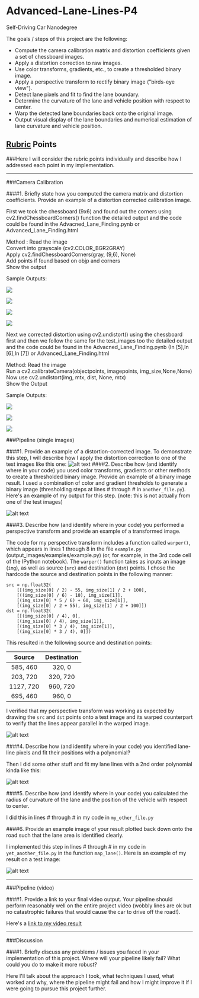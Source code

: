 # Advanced-Lane-Lines-P4
Self-Driving Car Nanodegree

The goals / steps of this project are the following:
* Compute the camera calibration matrix and distortion coefficients given a set of chessboard images.
* Apply a distortion correction to raw images.
* Use color transforms, gradients, etc., to create a thresholded binary image.
* Apply a perspective transform to rectify binary image ("birds-eye view").
* Detect lane pixels and fit to find the lane boundary.
* Determine the curvature of the lane and vehicle position with respect to center.
* Warp the detected lane boundaries back onto the original image.
* Output visual display of the lane boundaries and numerical estimation of lane curvature and vehicle position.

[//]: # (Image References)

[image1]: ./examples/undistort_output.png "Undistorted"
[image2]: ./test_images/test1.jpg "Road Transformed"
[image3]: ./examples/binary_combo_example.jpg "Binary Example"
[image4]: ./examples/warped_straight_lines.jpg "Warp Example"
[image5]: ./examples/color_fit_lines.jpg "Fit Visual"
[image6]: ./examples/example_output.jpg "Output"
[video1]: ./project_video.mp4 "Video"

## [Rubric](https://review.udacity.com/#!/rubrics/571/view) Points
###Here I will consider the rubric points individually and describe how I addressed each point in my implementation.  

---
###Camera Calibration

####1. Briefly state how you computed the camera matrix and distortion coefficients. Provide an example of a distortion corrected calibration image.

First we took the chessboard (9x6) and found out the corners using cv2.findChessboardCorners() function the detailed output and the code could be found in the Advacned_Lane_Finding.pynb or Advanced_Lane_Finding.html<br>

Method : Read the image<br>
Convert into grayscale (cv2.COLOR_BGR2GRAY)<br>
Apply cv2.findChessboardCorners(gray, (9,6), None) <br>
Add points if found based on objp and corners <br>
Show the output <br>

Sample Outputs:

<img src="https://raw.githubusercontent.com/aashishvanand/Advanced-Lane-Lines-P4/master/output_images/chessboard_1.png"/><br>

<img src="https://raw.githubusercontent.com/aashishvanand/Advanced-Lane-Lines-P4/master/output_images/chessboard_2.png"/><br>

<img src="https://raw.githubusercontent.com/aashishvanand/Advanced-Lane-Lines-P4/master/output_images/chessboard_3.png"/><br>

<img src="https://raw.githubusercontent.com/aashishvanand/Advanced-Lane-Lines-P4/master/output_images/chessboard_4.png"/><br>


Next we corrected distortion using cv2.undistort() using the chessboard first and then we follow the same for the test_images too the detailed output and the code could be found in the Advacned_Lane_Finding.pynb (In [5],In [6],In [7]) or Advanced_Lane_Finding.html<br>

Method: Read the image<br>
Run a cv2.calibrateCamera(objectpoints, imagepoints, img_size,None,None)<br>
Now use cv2.undistort(img, mtx, dist, None, mtx)<br>
Show the Output<br>

Sample Outputs:

<img src="https://raw.githubusercontent.com/aashishvanand/Advanced-Lane-Lines-P4/master/output_images/undistorted_chess.png"/><br>

<img src="https://raw.githubusercontent.com/aashishvanand/Advanced-Lane-Lines-P4/master/output_images/test_image_1.png"/><br>

<img src="https://raw.githubusercontent.com/aashishvanand/Advanced-Lane-Lines-P4/master/output_images/test_image_2.png"/><br>


###Pipeline (single images)

####1. Provide an example of a distortion-corrected image.
To demonstrate this step, I will describe how I apply the distortion correction to one of the test images like this one:
![alt text][image2]
####2. Describe how (and identify where in your code) you used color transforms, gradients or other methods to create a thresholded binary image.  Provide an example of a binary image result.
I used a combination of color and gradient thresholds to generate a binary image (thresholding steps at lines # through # in `another_file.py`).  Here's an example of my output for this step.  (note: this is not actually from one of the test images)

![alt text][image3]

####3. Describe how (and identify where in your code) you performed a perspective transform and provide an example of a transformed image.

The code for my perspective transform includes a function called `warper()`, which appears in lines 1 through 8 in the file `example.py` (output_images/examples/example.py) (or, for example, in the 3rd code cell of the IPython notebook).  The `warper()` function takes as inputs an image (`img`), as well as source (`src`) and destination (`dst`) points.  I chose the hardcode the source and destination points in the following manner:

```
src = np.float32(
    [[(img_size[0] / 2) - 55, img_size[1] / 2 + 100],
    [((img_size[0] / 6) - 10), img_size[1]],
    [(img_size[0] * 5 / 6) + 60, img_size[1]],
    [(img_size[0] / 2 + 55), img_size[1] / 2 + 100]])
dst = np.float32(
    [[(img_size[0] / 4), 0],
    [(img_size[0] / 4), img_size[1]],
    [(img_size[0] * 3 / 4), img_size[1]],
    [(img_size[0] * 3 / 4), 0]])

```
This resulted in the following source and destination points:

| Source        | Destination   | 
|:-------------:|:-------------:| 
| 585, 460      | 320, 0        | 
| 203, 720      | 320, 720      |
| 1127, 720     | 960, 720      |
| 695, 460      | 960, 0        |

I verified that my perspective transform was working as expected by drawing the `src` and `dst` points onto a test image and its warped counterpart to verify that the lines appear parallel in the warped image.

![alt text][image4]

####4. Describe how (and identify where in your code) you identified lane-line pixels and fit their positions with a polynomial?

Then I did some other stuff and fit my lane lines with a 2nd order polynomial kinda like this:

![alt text][image5]

####5. Describe how (and identify where in your code) you calculated the radius of curvature of the lane and the position of the vehicle with respect to center.

I did this in lines # through # in my code in `my_other_file.py`

####6. Provide an example image of your result plotted back down onto the road such that the lane area is identified clearly.

I implemented this step in lines # through # in my code in `yet_another_file.py` in the function `map_lane()`.  Here is an example of my result on a test image:

![alt text][image6]

---

###Pipeline (video)

####1. Provide a link to your final video output.  Your pipeline should perform reasonably well on the entire project video (wobbly lines are ok but no catastrophic failures that would cause the car to drive off the road!).

Here's a [link to my video result](./project_video.mp4)

---

###Discussion

####1. Briefly discuss any problems / issues you faced in your implementation of this project.  Where will your pipeline likely fail?  What could you do to make it more robust?

Here I'll talk about the approach I took, what techniques I used, what worked and why, where the pipeline might fail and how I might improve it if I were going to pursue this project further.  


